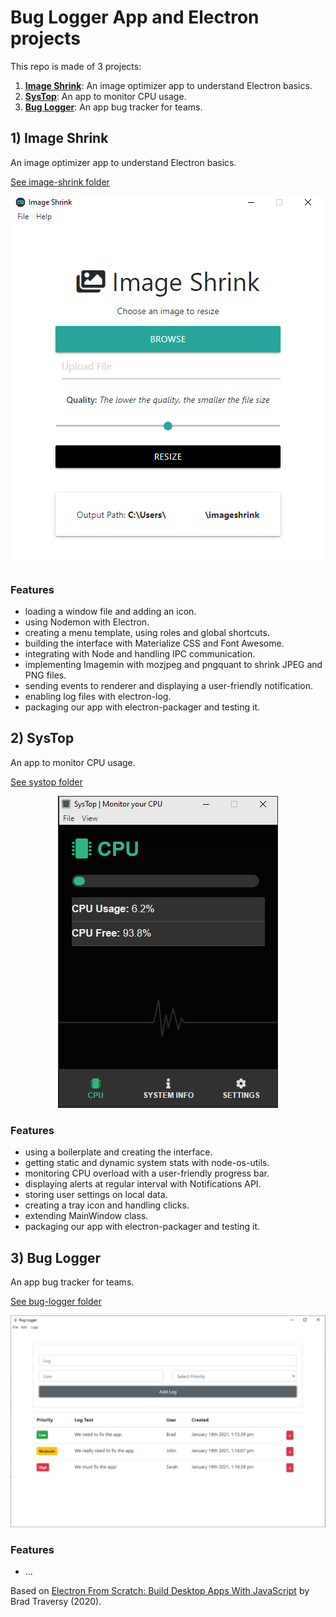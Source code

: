 # Bug Logger App and Electron projects

This repo is made of 3 projects:

1. [**Image Shrink**](#imageshrink): An image optimizer app to understand Electron basics.
2. [**SysTop**](#systop): An app to monitor CPU usage.
3. [**Bug Logger**](#buglogger): An app bug tracker for teams.

## <a name="imageshrink"></a>1) Image Shrink

An image optimizer app to understand Electron basics.

[See image-shrink folder](https://github.com/solygambas/electron-react-bug-logger/tree/master/image-shrink)

<p align="center">
    <img src="image-shrink/screenshot.png">
</p>

### Features

- loading a window file and adding an icon.
- using Nodemon with Electron.
- creating a menu template, using roles and global shortcuts.
- building the interface with Materialize CSS and Font Awesome.
- integrating with Node and handling IPC communication.
- implementing Imagemin with mozjpeg and pngquant to shrink JPEG and PNG files.
- sending events to renderer and displaying a user-friendly notification.
- enabling log files with electron-log.
- packaging our app with electron-packager and testing it.

## <a name="systop"></a>2) SysTop

An app to monitor CPU usage.

[See systop folder](https://github.com/solygambas/electron-react-bug-logger/tree/master/systop)

<p align="center">
    <img src="systop/screenshot.png">
</p>

### Features

- using a boilerplate and creating the interface.
- getting static and dynamic system stats with node-os-utils.
- monitoring CPU overload with a user-friendly progress bar.
- displaying alerts at regular interval with Notifications API.
- storing user settings on local data.
- creating a tray icon and handling clicks.
- extending MainWindow class.
- packaging our app with electron-packager and testing it.

## <a name="buglogger"></a>3) Bug Logger

An app bug tracker for teams.

[See bug-logger folder](https://github.com/solygambas/electron-react-bug-logger/tree/master/bug-logger)

<p align="center">
    <img src="bug-logger/screenshot.png">
</p>

### Features

- ...

Based on [Electron From Scratch: Build Desktop Apps With JavaScript](https://www.udemy.com/course/electron-from-scratch/) by Brad Traversy (2020).
